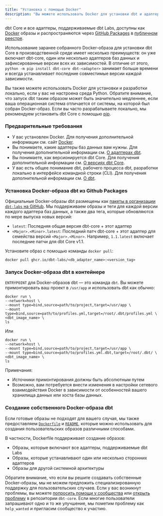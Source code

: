 ```yaml
---
title: "Установка с помощью Docker"
description: "Вы можете использовать Docker для установки dbt и адаптеров из командной строки."
---
```


dbt Core и все адаптеры, поддерживаемые dbt Labs, доступны как [Docker](https://docs.docker.com/) образы и распространяются через [GitHub Packages](https://docs.github.com/en/packages/learn-github-packages/introduction-to-github-packages) в [публичном реестре](https://github.com/dbt-labs/dbt-core/pkgs/container/dbt-core).

Использование заранее собранного Docker-образа для установки dbt Core в производственной среде имеет несколько преимуществ: он уже включает dbt-core, один или несколько адаптеров баз данных и зафиксированные версии всех их зависимостей. В отличие от этого, `python -m pip install dbt-core dbt-<adapter>` занимает больше времени и всегда устанавливает последние совместимые версии каждой зависимости.

Вы также можете использовать Docker для установки и разработки локально, если у вас не настроена среда Python. Обратите внимание, что запуск dbt таким образом может быть значительно медленнее, если ваша операционная система отличается от системы, на которой был собран Docker-образ. Если вы часто разрабатываете локально, мы рекомендуем установить dbt Core с помощью [pip](/docs/core/pip-install).

### Предварительные требования

* У вас установлен Docker. Для получения дополнительной информации см. сайт [Docker](https://docs.docker.com/).
* Вы понимаете, какие адаптеры баз данных вам нужны. Для получения дополнительной информации см. [О адаптерах dbt](/docs/core/installation-overview#about-dbt-data-platforms-and-adapters).
* Вы понимаете, как версионируется dbt Core. Для получения дополнительной информации см. [О версиях dbt Core](/docs/dbt-versions/core).
* У вас есть общее понимание dbt, рабочего процесса dbt, разработки локально в интерфейсе командной строки (CLI). Для получения дополнительной информации см. [О dbt](/docs/introduction#how-do-i-use-dbt).

### Установка Docker-образа dbt из Github Packages

Официальные Docker-образы dbt размещены как [пакеты в организации `dbt-labs` на GitHub](https://github.com/orgs/dbt-labs/packages?visibility=public). Мы поддерживаем образы и теги для каждой версии каждого адаптера баз данных, а также два тега, которые обновляются по мере выпуска новых версий:
- `latest`: Последняя общая версия dbt-core + этот адаптер
- `<Major>.<Minor>.latest`: Последний патч dbt-core + этот адаптер для семейства версий `<Major>.<Minor>`. Например, `1.1.latest` включает последние патчи для dbt Core v1.1.

Установите образ с помощью команды `docker pull`:
```
docker pull ghcr.io/dbt-labs/<db_adapter_name>:<version_tag>
```

### Запуск Docker-образа dbt в контейнере

`ENTRYPOINT` для Docker-образов dbt — это команда `dbt`. Вы можете примонтировать ваш проект в `/usr/app` и использовать dbt как обычно:

```
docker run \
--network=host \
--mount type=bind,source=path/to/project,target=/usr/app \
--mount type=bind,source=path/to/profiles.yml,target=/root/.dbt/profiles.yml \
<dbt_image_name> \
ls
```

Или

```
docker run \
--network=host \
--mount type=bind,source=path/to/project,target=/usr/app \
--mount type=bind,source=path/to/profiles.yml.dbt,target=/root/.dbt/ \
<dbt_image_name> \
ls
```

Примечания:
* Источники примонтирования _должны_ быть абсолютным путем
* Возможно, вам потребуется внести изменения в настройки сетевого взаимодействия Docker в зависимости от особенностей вашего хранилища данных или хоста базы данных.

### Создание собственного Docker-образа dbt

Если готовые образы не подходят для вашего случая, мы также предоставляем [`Dockerfile`](https://github.com/dbt-labs/dbt-core/blob/main/docker/Dockerfile) и [`README`](https://github.com/dbt-labs/dbt-core/blob/main/docker/README.md), которые можно использовать для создания пользовательских образов различными способами.

В частности, Dockerfile поддерживает создание образов:
- Образы, которые включают все адаптеры, поддерживаемые dbt Labs
- Образы, которые устанавливают один или несколько сторонних адаптеров
- Образы для другой системной архитектуры

Обратите внимание, что если вы решите создавать собственные Docker-образы, мы не можем предложить специализированную поддержку для пользовательских случаев. Если у вас возникнут проблемы, вы можете [попросить помощи у сообщества](/community/resources/getting-help) или [открыть проблему](/community/resources/oss-expectations#issues) в репозитории `dbt-core`. Если многие пользователи запрашивают одно и то же улучшение, мы пометим проблему как `help_wanted` и пригласим сообщество к участию.